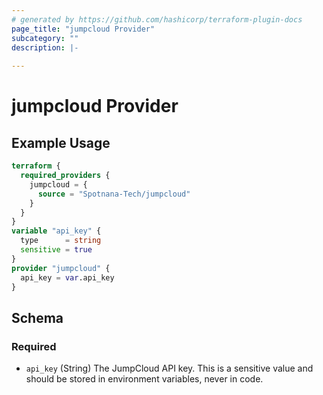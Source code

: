 ```yaml
---
# generated by https://github.com/hashicorp/terraform-plugin-docs
page_title: "jumpcloud Provider"
subcategory: ""
description: |-
  
---
```


# jumpcloud Provider



## Example Usage

```terraform
terraform {
  required_providers {
    jumpcloud = {
      source = "Spotnana-Tech/jumpcloud"
    }
  }
}
variable "api_key" {
  type      = string
  sensitive = true
}
provider "jumpcloud" {
  api_key = var.api_key
}
```

<!-- schema generated by tfplugindocs -->
## Schema

### Required

- `api_key` (String) The JumpCloud API key. This is a sensitive value and should be stored in environment variables, never in code.
